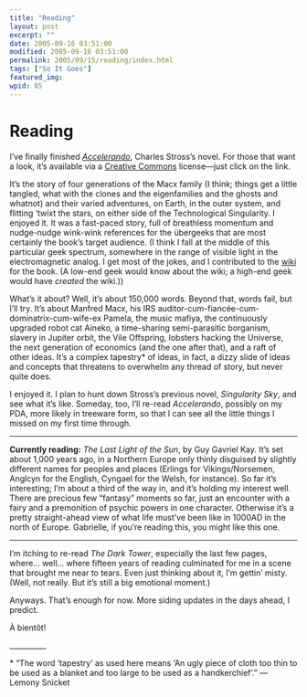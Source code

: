 ```yaml
---
title: "Reading"
layout: post
excerpt: ""
date: 2005-09-16 03:51:00
modified: 2005-09-16 03:51:00
permalink: 2005/09/15/reading/index.html
tags: ["So It Goes"]
featured_img: 
wpid: 85
---
```


# Reading

I’ve finally finished *[Accelerando](http://www.accelerando.org/)*, Charles Stross’s novel. For those that want a look, it’s available via a [Creative Commons](http://www.creativecommons.org/) license—just click on the link.

It’s the story of four generations of the Macx family (I think; things get a little tangled, what with the clones and the eigenfamilies and the ghosts and whatnot) and their varied adventures, on Earth, in the outer system, and flitting ‘twixt the stars, on either side of the Technological Singularity. I enjoyed it. It was a fast-paced story, full of breathless momentum and nudge-nudge wink-wink references for the übergeeks that are most certainly the book’s target audience. (I think I fall at the middle of this particular geek spectrum, somewhere in the range of visible light in the electromagnetic analog. I get most of the jokes, and I contributed to the [wiki](http://en.wikibooks.org/wiki/Accelerando_Technical_Companion) for the book. (A low-end geek would know about the wiki; a high-end geek would have *created* the wiki.))

What’s it about? Well, it’s about 150,000 words. Beyond that, words fail, but I’ll try. It’s about Manfred Macx, his IRS auditor-cum-fiancée-cum-dominatrix-cum-wife-ex Pamela, the music mafiya, the continuously upgraded robot cat Aineko, a time-sharing semi-parasitic borganism, slavery in Jupiter orbit, the Vile Offspring, lobsters hacking the Universe, the next generation of economics (and the one after that), and a raft of other ideas. It’s a complex tapestry\* of ideas, in fact, a dizzy slide of ideas and concepts that threatens to overwhelm any thread of story, but never quite does.

I enjoyed it. I plan to hunt down Stross’s previous novel, *Singularity Sky*, and see what it’s like. Someday, too, I’ll re-read *Accelerando*, possibly on my PDA, more likely in treeware form, so that I can see all the little things I missed on my first time through.

- - - - - -

**Currently reading:** *The Last Light of the Sun*, by Guy Gavriel Kay. It’s set about 1,000 years ago, in a Northern Europe only thinly disguised by slightly different names for peoples and places (Erlings for Vikings/Norsemen, Anglcyn for the English, Cyngael for the Welsh, for instance). So far it’s interesting; I’m about a third of the way in, and it’s holding my interest well. There are precious few “fantasy” moments so far, just an encounter with a fairy and a premonition of psychic powers in one character. Otherwise it’s a pretty straight-ahead view of what life must’ve been like in 1000AD in the north of Europe. Gabrielle, if you’re reading this, you might like this one.

- - - - - -

I’m itching to re-read *The Dark Tower*, especially the last few pages, where… well… where fifteen years of reading culminated for me in a scene that brought me near to tears. Even just thinking about it, I’m gettin’ misty. (Well, not really. But it’s still a big emotional moment.)

Anyways. That’s enough for now. More siding updates in the days ahead, I predict.

À bientôt!

\_\_\_\_\_\_\_\_\_\_

\* “The word ‘tapestry’ as used here means ‘An ugly piece of cloth too thin to be used as a blanket and too large to be used as a handkerchief’.” —Lemony Snicket